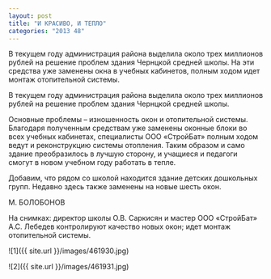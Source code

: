 ```yaml
---
layout: post
title: "И КРАСИВО, И ТЕПЛО"
categories: "2013 48"
---
```


В текущем году администрация района выделила около трех миллионов рублей на решение проблем здания Чернцкой средней школы. На эти средства уже заменены окна в учебных кабинетов, полным ходом идет монтаж отопительной системы.

В  текущем году администрация района выделила около трех миллионов рублей на  решение проблем здания Чернцкой средней школы.

Основные  проблемы – изношенность окон и отопительной системы. Благодаря полученным  средствам уже заменены оконные блоки во всех учебных кабинетах, специалисты ООО  «СтройБат» полным ходом ведут и реконструкцию системы отопления. Таким образом  и само здание преобразилось в лучшую сторону, и учащиеся и педагоги смогут в  новом учебном году работать в тепле.

Добавим,  что рядом со школой находится здание детских дошкольных групп. Недавно здесь  также заменены на новые шесть окон.

М.  БОЛОБОНОВ

На  снимках: директор школы О.В. Саркисян и мастер ООО «СтройБат» А.С. Лебедев  контролируют качество новых окон; идет монтаж отопительной системы.

![1]({{ site.url }}/images/461930.jpg)

![2]({{ site.url }}/images/461931.jpg)
